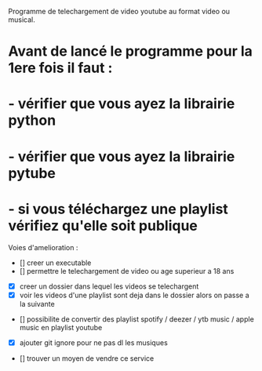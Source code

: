 Programme de telechargement de video youtube au format video ou musical.


# Avant de lancé le programme pour la 1ere fois il faut :
# - vérifier que vous ayez la librairie python
# - vérifier que vous ayez la librairie pytube
# - si vous téléchargez une playlist vérifiez qu'elle soit publique


Voies d'amelioration :
- [] creer un executable 
- [] permettre le telechargement de video ou age superieur a 18 ans
- [X] creer un dossier dans lequel les videos se telechargent
- [X] voir les videos d'une playlist sont deja dans le dossier alors on passe a la suivante
- [] possibilite de convertir des playlist spotify / deezer / ytb music / apple music en playlist youtube
- [X] ajouter git ignore pour ne pas dl les musiques
- [] trouver un moyen de vendre ce service